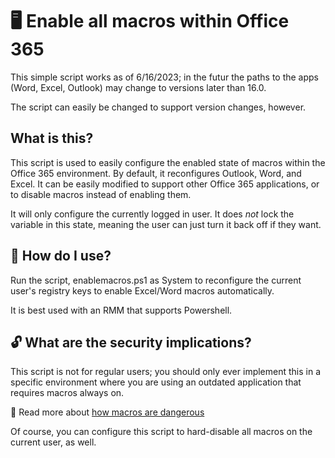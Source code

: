 # 🖥️ Enable all macros within Office 365
This simple script works as of 6/16/2023; in the futur the paths to the apps (Word, Excel, Outlook) may change to versions later than 16.0.

The script can easily be changed to support version changes, however.

## What is this?
This script is used to easily configure the enabled state of macros within the Office 365 environment. By default, it reconfigures Outlook, Word, and Excel. It can be easily modified to support other Office 365 applications, or to disable macros instead of enabling them.

It will only configure the currently logged in user. It does *not* lock the variable in this state, meaning the user can just turn it back off if they want.

## 🚀 How do I use?
Run the script, enablemacros.ps1 as System to reconfigure the current user's registry keys to enable Excel/Word macros automatically.

It is best used with an RMM that supports Powershell.

## 🔓 What are the security implications?
This script is not for regular users; you should only ever implement this in a specific environment where you are using an outdated application that requires macros always on.

📖 Read more about [how macros are dangerous](https://support.microsoft.com/en-us/office/protect-yourself-from-macro-viruses-a3f3576a-bfef-4d25-84dc-70d18bde5903)

Of course, you can configure this script to hard-disable all macros on the current user, as well.
